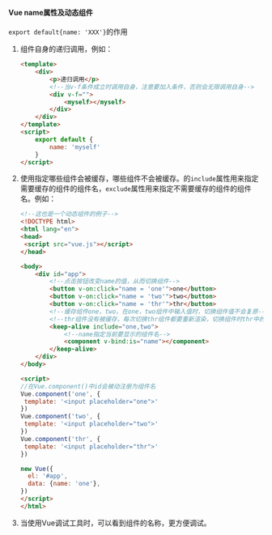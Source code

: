 #### Vue name属性及动态组件

`export default{name: 'XXX'}`的作用

1. 组件自身的递归调用，例如：

   ```html
   <template>
       <div>
           <p>递归调用</p>
           <!--当v-f条件成立时调用自身，注意要加入条件，否则会无限调用自身-->
           <div v-f="">
               <myself></myself>
           </div>
       </div>
   </template>
   <script>
       export default {
           name: 'myself'
       }
   </script>
   ```

2. 使用<keep-live>指定哪些组件会被缓存，哪些组件不会被缓存。<keep-live>的`include`属性用来指定需要缓存的组件的组件名，`exclude`属性用来指定不需要缓存的组件的组件名。例如：

   ```html
   <!--这也是一个动态组件的例子-->
   <!DOCTYPE html>
   <html lang="en">
   <head>
   	<script src="vue.js"></script>
   </head>
   
   <body>
       <div id="app">
           <!--点击按钮改变name的值，从而切换组件-->
           <button v-on:click="name = 'one'">one</button>
           <button v-on:click="name = 'two'">two</button>
           <button v-on:click="name = 'thr'">thr</button>
           <!--缓存组件one，two，在one，two组件中输入值时，切换组件值不会复原-->
           <!--thr组件没有被缓存，每次切换thr组件都要重新渲染，切换组件时thr中的值不会保存-->
           <keep-alive include="one,two">
               <!--name指定当前要显示的组件名-->
               <component v-bind:is="name"></component>
           </keep-alive>
       </div>
   </body>
   
   <script>
   //在Vue.component()中id会被动注册为组件名
   Vue.component('one', { 
   	template: '<input placeholder="one">' 
   })
   Vue.component('two', { 
   	template: '<input placeholder="two">' 
   })
   Vue.component('thr', { 
   	template: '<input placeholder="thr">' 
   })
   
   new Vue({
     el: '#app',
     data: {name: 'one'},
   })
   </script>
   </html>
   ```

3. 当使用Vue调试工具时，可以看到组件的名称，更方便调试。